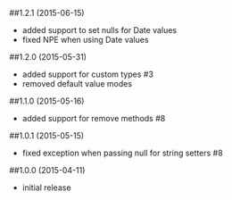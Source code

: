##1.2.1 (2015-06-15)
- added support to set nulls for Date values
- fixed NPE when using Date values

##1.2.0 (2015-05-31)
- added support for custom types #3
- removed default value modes

##1.1.0 (2015-05-16)
- added support for remove methods #8

##1.0.1 (2015-05-15)
- fixed exception when passing null for string setters #8

##1.0.0 (2015-04-11)
- initial release
